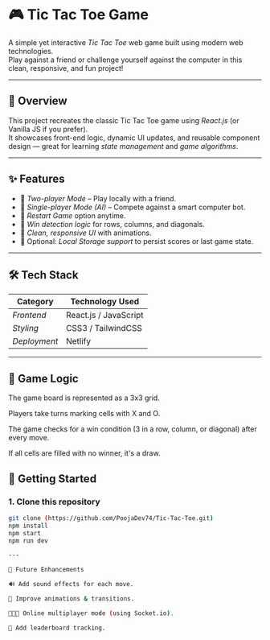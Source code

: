 # 🎮 Tic Tac Toe Game

A simple yet interactive *Tic Tac Toe* web game built using modern web technologies.  
Play against a friend or challenge yourself against the computer in this clean, responsive, and fun project!

---

## 🧩 Overview

This project recreates the classic Tic Tac Toe game using *React.js* (or Vanilla JS if you prefer).  
It showcases front-end logic, dynamic UI updates, and reusable component design — great for learning *state management* and *game algorithms*.

---

## ✨ Features

- 🎯 *Two-player Mode* – Play locally with a friend.
- 🤖 *Single-player Mode (AI)* – Compete against a smart computer bot.
- 🔄 *Restart Game* option anytime.
- 🧠 *Win detection logic* for rows, columns, and diagonals.
- 🎨 *Clean, responsive UI* with animations.
- 💾 Optional: *Local Storage support* to persist scores or last game state.

---

## 🛠 Tech Stack

| Category     | Technology Used |
|--------------|----------------|
| *Frontend*   | React.js / JavaScript |
| *Styling*    | CSS3 / TailwindCSS |
| *Deployment* | Netlify  |

---

## 🧠 Game Logic

The game board is represented as a 3x3 grid.

Players take turns marking cells with X and O.

The game checks for a win condition (3 in a row, column, or diagonal) after every move.

If all cells are filled with no winner, it's a draw.

## 🚀 Getting Started

### 1. Clone this repository
```bash
git clone (https://github.com/PoojaDev74/Tic-Tac-Toe.git)
npm install
npm start
npm run dev

---

🧩 Future Enhancements

🔊 Add sound effects for each move.

🌈 Improve animations & transitions.

🧑‍🤝‍🧑 Online multiplayer mode (using Socket.io).

📱 Add leaderboard tracking.
